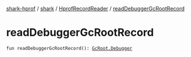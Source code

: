 [shark-hprof](../../index.md) / [shark](../index.md) / [HprofRecordReader](index.md) / [readDebuggerGcRootRecord](./read-debugger-gc-root-record.md)

# readDebuggerGcRootRecord

`fun readDebuggerGcRootRecord(): `[`GcRoot.Debugger`](../-gc-root/-debugger/index.md)